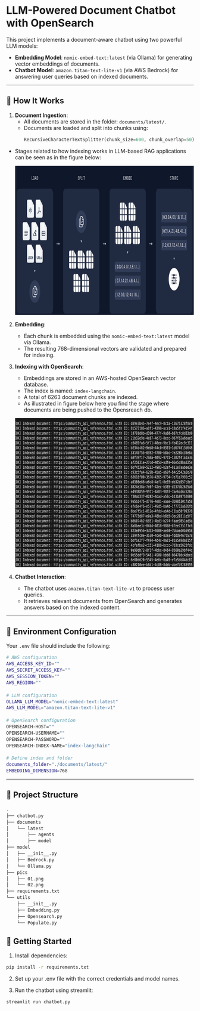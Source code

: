 
# LLM-Powered Document Chatbot with OpenSearch

This project implements a document-aware chatbot using two powerful LLM models:

- **Embedding Model**: `nomic-embed-text:latest` (via Ollama) for generating vector embeddings of documents.
- **Chatbot Model**: `amazon.titan-text-lite-v1` (via AWS Bedrock) for answering user queries based on indexed documents.

---

## 🧠 How It Works

1. **Document Ingestion**:
   - All documents are stored in the folder: `documents/latest/`.
   - Documents are loaded and split into chunks using:
     ```python
     RecursiveCharacterTextSplitter(chunk_size=600, chunk_overlap=50)
     ```
  - Stages related to how indexing works in LLM-based RAG applications can be seen as in the figure below:
    <p align="center">
      <img src="./pics/01.png" alt="Fig. 01 - Indexing in RAG" width="600" height="400"/>
    </p>

2. **Embedding**:
   - Each chunk is embedded using the `nomic-embed-text:latest` model via Ollama.
   - The resulting 768-dimensional vectors are validated and prepared for indexing.

3. **Indexing with OpenSearch**:
   - Embeddings are stored in an AWS-hosted OpenSearch vector database.
   - The index is named: `index-langchain`.
   - A total of 6263 document chunks are indexed.
   - As illustrated in figure below here you find the stage where documents are being pushed to the Opensreach db.
    <p align="center">
      <img src="./pics/02.png" alt="Fig. 02 - Embadded doc uploading to Opeansearch" width="600" height="400"/>
    </p>

4. **Chatbot Interaction**:
   - The chatbot uses `amazon.titan-text-lite-v1` to process user queries.
   - It retrieves relevant documents from OpenSearch and generates answers based on the indexed content.

---

## 🔧 Environment Configuration
Your `.env` file should include the following:

```bash
# AWS configuration
AWS_ACCESS_KEY_ID=""
AWS_SECRET_ACCESS_KEY=""
AWS_SESSION_TOKEN=""
AWS_REGION=""

# LLM configuration
OLLAMA_LLM_MODEL="nomic-embed-text:latest"
AWS_LLM_MODEL="amazon.titan-text-lite-v1"

# OpenSearch configuration
OPENSEARCH-HOST=""
OPENSEARCH-USERNAME=""
OPENSEARCH-PASSWORD=""
OPENSEARCH-INDEX-NAME="index-langchain"

# Define index and folder
documents_folder="./documents/latest/"
EMBEDDING_DIMENSION=768
```
---
## 📁 Project Structure

```bash
.
├── chatbot.py
├── documents
│   └── latest
│       ├── agents
│       ├── model
├── model
│   ├── __init__.py
│   ├── Bedrock.py
│   └── Ollama.py
├── pics
│   ├── 01.png
│   └── 02.png
├── requirements.txt
└── utils
    ├── __init__.py
    ├── Embadding.py
    ├── Opensearch.py
    └── Populate.py
```

## 🚀 Getting Started
1. Install dependencies:

```bash
pip install -r requirements.txt

```

2. Set up your .env file with the correct credentials and model names.

3. Run the chatbot using streamlit:
```bash 
streamlit run chatbot.py 
```